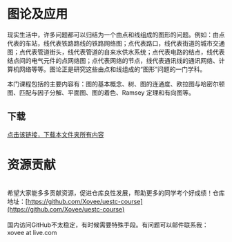 # 图论及应用

现实生活中，许多问题都可以归结为一个由点和线组成的图形的问题。例如：由点代表的车站，线代表铁路路线的铁路网络图；点代表路口，线代表街道的城市交通图；点代表管道街头，线代表管道的自来水供水系统；点代表电路的结点，线代表结点间的电气元件的点网络图；点代表网络的节点，线代表通讯线的通讯网络、计算机网络等等。图论正是研究这些由点和线组成的“图形”问题的一门学科。

本门课程包括的主要内容有：图的基本概念、树、图的连通度、欧拉图与哈密尔顿图、匹配与因子分解、平面图、图的着色、Ramsey 定理和有向图等。

## 下载

[点击该链接，下载本文件夹所有内容](https://xovee.github.io/gitzip/?https://github.com/Xovee/uestc-course/tree/main/课程目录/图论及应用)
<br><h1>资源贡献</h1><br>希望大家能多多贡献资源，促进仓库良性发展，帮助更多的同学考个好成绩！仓库地址：[https://github.com/Xovee/uestc-course](https://github.com/Xovee/uestc-course)<br><br>国内访问GitHub不太稳定，有时候需要特殊手段。有问题可以邮件联系我：xovee at live.com